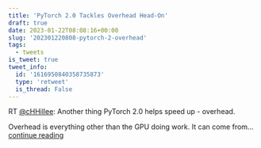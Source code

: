 ```yaml
---
title: 'PyTorch 2.0 Tackles Overhead Head-On'
draft: true
date: 2023-01-22T08:08:16+00:00
slug: '202301220808-pytorch-2-overhead'
tags:
  - tweets
is_tweet: true
tweet_info:
  id: '1616950840358735873'
  type: 'retweet'
  is_thread: False
---
```




RT [@cHHillee](https://x.com/cHHillee): Another thing PyTorch 2.0 helps speed up - overhead.

Overhead is everything other than the GPU doing work. It can come from… [continue reading](https://x.com/sytelus/status/1616950840358735873)
